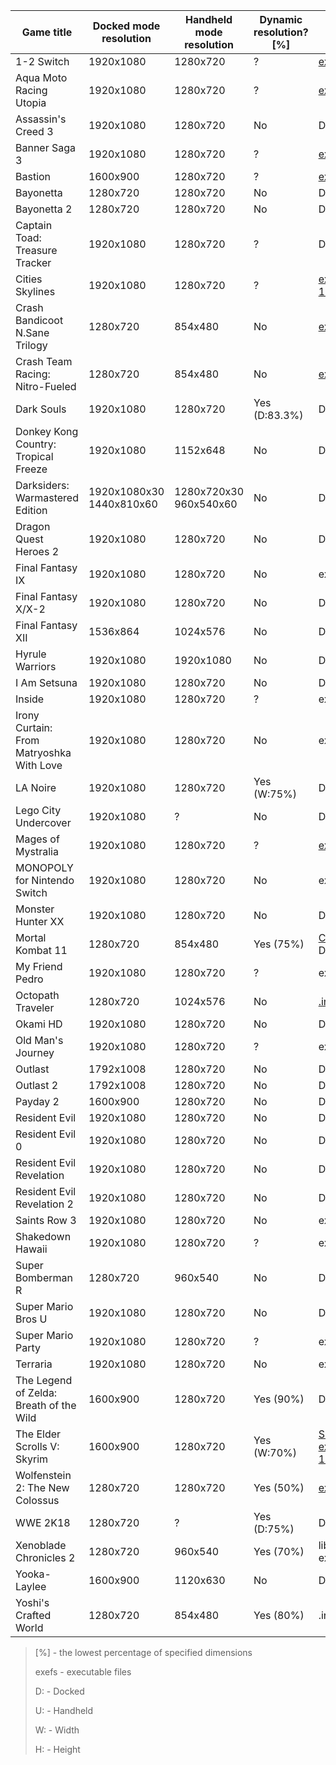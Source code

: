 | Game title | Docked mode resolution | Handheld mode resolution | Dynamic resolution? [%] | Source |
| --- | --- | --- | --- | --- |
| 1-2 Switch | 1920x1080 | 1280x720 | ? | [exefs](code/01000320000CC000/FUN_710021F234.c) |
| Aqua Moto Racing Utopia | 1920x1080 | 1280x720 | ? | [exefs](code/0100D0D00516A000/FUN_7100ADF0FC.c) |
| Assassin's Creed 3 | 1920x1080 | 1280x720 | No | Digital Foundry |
| Banner Saga 3 | 1920x1080 | 1280x720 | ? | [exefs](code/010071E00875A000/FUN_710002c260.c) |
| Bastion | 1600x900 | 1280x720 | ? | [exefs](code/010038600B27E000/FUN_7100015230.c) |
| Bayonetta | 1280x720 | 1280x720 | No | Digital Foundry |
| Bayonetta 2 | 1280x720 | 1280x720 | No | Digital Foundry |
| Captain Toad: Treasure Tracker | 1920x1080 | 1280x720 | ? | Digital Foundry |
| Cities Skylines | 1920x1080 | 1280x720 | ? | [exefs 1.0.0.32395](code/0100D8800B87C000/FUN_71013BB724.c) |
| Crash Bandicoot N.Sane Trilogy | 1280x720 | 854x480 | No | [exefs 1.0.0](code/0100D1B006744000/setGameRenderer.c) |
| Crash Team Racing: Nitro-Fueled | 1280x720 | 854x480 | No | [exefs 1.0.3](code/0100F9F00C696000/Data.txt) |
| Dark Souls | 1920x1080 | 1280x720 | Yes (D:83.3%) | Digital Foundry |
| Donkey Kong Country: Tropical Freeze | 1920x1080 | 1152x648 | No | Digital Foundry |
| Darksiders: Warmastered Edition | 1920x1080x30 1440x810x60 | 1280x720x30 960x540x60 | No | Digital Foundry |
| Dragon Quest Heroes 2 | 1920x1080 | 1280x720 | No | Digital Foundry |
| Final Fantasy IX | 1920x1080 | 1280x720 | No | exefs |
| Final Fantasy X/X-2 | 1920x1080 | 1280x720 | No | Digital Foundry |
| Final Fantasy XII | 1536x864 | 1024x576 | No | Digital Foundry |
| Hyrule Warriors | 1920x1080 | 1920x1080 | No | Digital Foundry |
| I Am Setsuna | 1920x1080 | 1280x720 | No | Digital Foundry |
| Inside | 1920x1080 | 1280x720 | ? | exefs |
| Irony Curtain: From Matryoshka With Love | 1920x1080 | 1280x720 | No | exefs 1.0.0 |
| LA Noire | 1920x1080 | 1280x720 | Yes (W:75%) | Digital Foundry |
| Lego City Undercover | 1920x1080 | ? | No | Digital Foundry |
| Mages of Mystralia | 1920x1080 | 1280x720 | ? | [exefs 1.0.1](code/0100549008C9C000/FUN_7101D05400.c) |
| MONOPOLY for Nintendo Switch | 1920x1080 | 1280x720 | No | exefs |
| Monster Hunter XX | 1920x1080 | 1280x720 | No | Digital Foundry |
| Mortal Kombat 11 | 1280x720 | 854x480 | Yes (75%) | [Coalesced.ini](code/0100F2200C984000/Coalesced.ini) / Digital Foundry |
| My Friend Pedro | 1920x1080 | 1280x720 | ? | exefs |
| Octopath Traveler | 1280x720 | 1024x576 | No | [.ini files 1.0.2](code/010057D006492000) |
| Okami HD | 1920x1080 | 1280x720 | No | Digital Foundry |
| Old Man's Journey | 1920x1080 | 1280x720 | ? | exefs 1.1.0 |
| Outlast | 1792x1008 | 1280x720 | No | Digital Foundry |
| Outlast 2 | 1792x1008 | 1280x720 | No | Digital Foundry |
| Payday 2 | 1600x900 | 1280x720 | No | Digital Foundry |
| Resident Evil | 1920x1080 | 1280x720 | No | Digital Foundry |
| Resident Evil 0 | 1920x1080 | 1280x720 | No | Digital Foundry |
| Resident Evil Revelation | 1920x1080 | 1280x720 | No | Digital Foundry |
| Resident Evil Revelation 2 | 1920x1080 | 1280x720 | No | Digital Foundry |
| Saints Row 3 | 1920x1080 | 1280x720 | No | exefs |
| Shakedown Hawaii | 1920x1080 | 1280x720 | ? | exefs |
| Super Bomberman R | 1280x720 | 960x540 | No | Digital Foundry |
| Super Mario Bros U | 1920x1080 | 1280x720 | No | Digital Foundry |
| Super Mario Party | 1920x1080 | 1280x720 | ? | exefs |
| Terraria | 1920x1080 | 1280x720 | No | exefs 1.0.3 |
| The Legend of Zelda: Breath of the Wild | 1600x900 | 1280x720 | Yes (90%) | Digital Foundry |
| The Elder Scrolls V: Skyrim | 1600x900 | 1280x720 | Yes (W:70%) | [Skyrim.ini + exefs 1.1.14.534571](code/01000A10041EA000) |
| Wolfenstein 2: The New Colossus | 1280x720 | 1280x720 | Yes (50%) | [exefs 1.2](code/01009040091E0000)|
| WWE 2K18 | 1280x720 | ? | Yes (D:75%) | Digital Foundry |
| Xenoblade Chronicles 2 | 1280x720 | 960x540 | Yes (70%) | lib_nx.ini + exefs 2.0.2 |
| Yooka-Laylee | 1600x900 | 1120x630 | No | Digital Foundry |
| Yoshi's Crafted World | 1280x720 | 854x480 | Yes (80%) | .ini files 1.0.0 |

>[%] - the lowest percentage of specified dimensions
>
>exefs - executable files
>
>D: - Docked
>
>U: - Handheld
>
>W: - Width
>
>H: - Height
